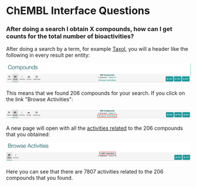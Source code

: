 # ChEMBL Interface Questions

### After doing a search I obtain X compounds, how can I get counts for the total number of bioactivities?

After doing a search by a term, for example [Taxol](https://www.ebi.ac.uk/chembl/beta/g/#search_results/all/query=Taxol), you will a header like the following in every result per entity:

![](../.gitbook/assets/screen-shot-2018-08-01-at-09.54.16%20%281%29.png)

This means that we found 206 compounds for your search. If you click on the link "Browse Activities":

![](../.gitbook/assets/screen-shot-2018-08-01-at-10.22.22%20%281%29.png)

A new page will open with all the [activities related](https://www.ebi.ac.uk/chembl/beta/g/tiny/xB1NBZge73NTMiwKxpvQXQ==) to the 206 compounds that you obtained:

![](../.gitbook/assets/screen-shot-2018-08-01-at-10.26.46%20%281%29.png)

Here you can see that there are 7807 activities related to the 206 compounds that you found. 

